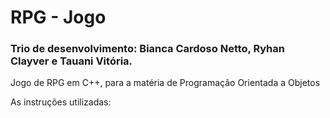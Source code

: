 # RPG - Jogo 
### Trio de desenvolvimento: Bianca Cardoso Netto, Ryhan Clayver e Tauani Vitória. <br> 
Jogo de RPG em C++, para a matéria de Programação Orientada a Objetos


As instruções utilizadas: 

